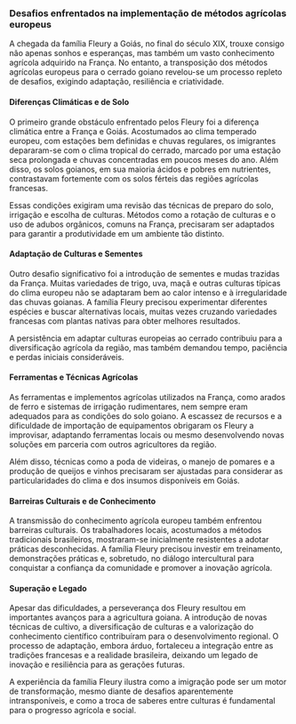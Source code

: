 ### Desafios enfrentados na implementação de métodos agrícolas europeus

A chegada da família Fleury a Goiás, no final do século XIX, trouxe consigo não apenas sonhos e esperanças, mas também um vasto conhecimento agrícola adquirido na França. No entanto, a transposição dos métodos agrícolas europeus para o cerrado goiano revelou-se um processo repleto de desafios, exigindo adaptação, resiliência e criatividade.

#### Diferenças Climáticas e de Solo

O primeiro grande obstáculo enfrentado pelos Fleury foi a diferença climática entre a França e Goiás. Acostumados ao clima temperado europeu, com estações bem definidas e chuvas regulares, os imigrantes depararam-se com o clima tropical do cerrado, marcado por uma estação seca prolongada e chuvas concentradas em poucos meses do ano. Além disso, os solos goianos, em sua maioria ácidos e pobres em nutrientes, contrastavam fortemente com os solos férteis das regiões agrícolas francesas.

Essas condições exigiram uma revisão das técnicas de preparo do solo, irrigação e escolha de culturas. Métodos como a rotação de culturas e o uso de adubos orgânicos, comuns na França, precisaram ser adaptados para garantir a produtividade em um ambiente tão distinto.

#### Adaptação de Culturas e Sementes

Outro desafio significativo foi a introdução de sementes e mudas trazidas da França. Muitas variedades de trigo, uva, maçã e outras culturas típicas do clima europeu não se adaptaram bem ao calor intenso e à irregularidade das chuvas goianas. A família Fleury precisou experimentar diferentes espécies e buscar alternativas locais, muitas vezes cruzando variedades francesas com plantas nativas para obter melhores resultados.

A persistência em adaptar culturas europeias ao cerrado contribuiu para a diversificação agrícola da região, mas também demandou tempo, paciência e perdas iniciais consideráveis.

#### Ferramentas e Técnicas Agrícolas

As ferramentas e implementos agrícolas utilizados na França, como arados de ferro e sistemas de irrigação rudimentares, nem sempre eram adequados para as condições do solo goiano. A escassez de recursos e a dificuldade de importação de equipamentos obrigaram os Fleury a improvisar, adaptando ferramentas locais ou mesmo desenvolvendo novas soluções em parceria com outros agricultores da região.

Além disso, técnicas como a poda de videiras, o manejo de pomares e a produção de queijos e vinhos precisaram ser ajustadas para considerar as particularidades do clima e dos insumos disponíveis em Goiás.

#### Barreiras Culturais e de Conhecimento

A transmissão do conhecimento agrícola europeu também enfrentou barreiras culturais. Os trabalhadores locais, acostumados a métodos tradicionais brasileiros, mostraram-se inicialmente resistentes a adotar práticas desconhecidas. A família Fleury precisou investir em treinamento, demonstrações práticas e, sobretudo, no diálogo intercultural para conquistar a confiança da comunidade e promover a inovação agrícola.

#### Superação e Legado

Apesar das dificuldades, a perseverança dos Fleury resultou em importantes avanços para a agricultura goiana. A introdução de novas técnicas de cultivo, a diversificação de culturas e a valorização do conhecimento científico contribuíram para o desenvolvimento regional. O processo de adaptação, embora árduo, fortaleceu a integração entre as tradições francesas e a realidade brasileira, deixando um legado de inovação e resiliência para as gerações futuras.

A experiência da família Fleury ilustra como a imigração pode ser um motor de transformação, mesmo diante de desafios aparentemente intransponíveis, e como a troca de saberes entre culturas é fundamental para o progresso agrícola e social.